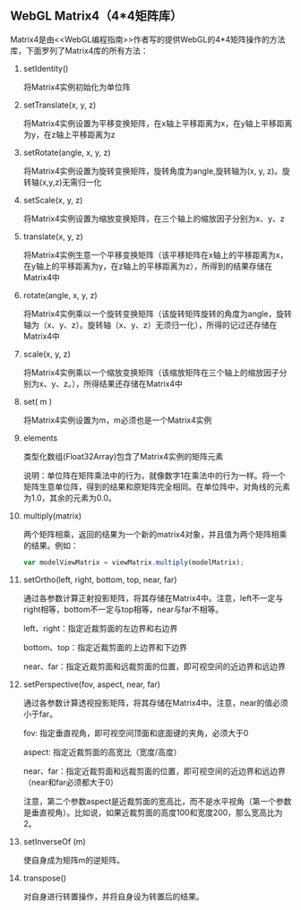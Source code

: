 ## WebGL Matrix4（4*4矩阵库）

Matrix4是由<<WebGL编程指南>>作者写的提供WebGL的4*4矩阵操作的方法库，下面罗列了Matrix4库的所有方法：

1. setIdentity()

   将Matrix4实例初始化为单位阵

   

2. setTranslate(x, y, z)

   将Matrix4实例设置为平移变换矩阵，在x轴上平移距离为x，在y轴上平移距离为y，在z轴上平移距离为z

   

3. setRotate(angle, x, y, z)

   将Matrix4实例设置为旋转变换矩阵，旋转角度为angle,旋转轴为(x, y, z)。旋转轴(x,y,z)无需归一化

   

4. setScale(x, y, z)

   将Matrix4实例设置为缩放变换矩阵，在三个轴上的缩放因子分别为x、y、z

   

5. translate(x, y, z)

   将Matrix4实例生意一个平移变换矩阵（该平移矩阵在x轴上的平移距离为x，在y轴上的平移距离为y，在z轴上的平移距离为z），所得到的结果存储在Matrix4中

   

6. rotate(angle, x, y, z)

   将Matrix4实例乘以一个旋转变换矩阵（该旋转矩阵旋转的角度为angle，旋转轴为（x、y、z）。旋转轴（x、y、z）无须归一化），所得的记过还存储在Matrix4中

   

7. scale(x, y, z)

   将Matrix4实例乘以一个缩放变换矩阵（该缩放矩阵在三个轴上的缩放因子分别为x、y、z。），所得结果还存储在Matrix4中

   

8. set( m )

   将Matrix4实例设置为m，m必须也是一个Matrix4实例

   

9. elements

   类型化数组(Float32Array)包含了Matrix4实例的矩阵元素

   说明：单位阵在矩阵乘法中的行为，就像数字1在乘法中的行为一样。将一个矩阵生意单位阵，得到的结果和原矩阵完全相同。在单位阵中，对角线的元素为1.0，其余的元素为0.0。

   

10. multiply(matrix)

    两个矩阵相乘，返回的结果为一个新的matrix4对象，并且值为两个矩阵相乘的结果。例如：

    ```javascript
    var modelViewMatrix = viewMatrix.multiply(modelMatrix);
    ```

    

11. setOrtho(left, right, bottom, top, near, far)

    通过各参数计算正射投影矩阵，将其存储在Matrix4中。注意，left不一定与right相等，bottom不一定与top相等，near与far不相等。

    left、right：指定近裁剪面的左边界和右边界

    bottom、top：指定近裁剪面的上边界和下边界

    near、far：指定近裁剪面和远裁剪面的位置，即可视空间的近边界和远边界

    

12. setPerspective(fov, aspect, near, far)

    通过各参数计算透视投影矩阵，将其存储在Matrix4中。注意，near的值必须小于far。

    fov: 指定垂直视角，即可视空间顶面和底面键的夹角，必须大于0

    aspect: 指定近裁剪面的高宽比（宽度/高度）

    near、far：指定近裁剪面和远裁剪面的位置，即可视空间的近边界和远边界（near和far必须都大于0）

    注意，第二个参数aspect是近裁剪面的宽高比，而不是水平视角（第一个参数是垂直视角）。比如说，如果近裁剪面的高度100和宽度200，那么宽高比为2。

    

13. setInverseOf (m)

    使自身成为矩阵m的逆矩阵。

    

14. transpose()

    对自身进行转置操作，并将自身设为转置后的结果。